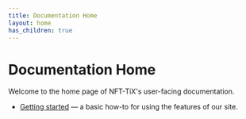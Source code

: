 ```yaml
---
title: Documentation Home
layout: home
has_children: true
---
```


# Documentation Home

Welcome to the home page of NFT-TiX's user-facing documentation.

* [Getting started](./getting-started/README.md) — a basic how-to for using the features of our site.